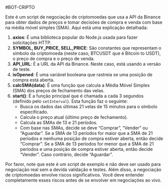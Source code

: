 #BOT-CRIPTO

Este é um script de negociação de criptomoedas que usa a API da Binance para obter dados de preços e tomar decisões de compra e venda com base na média móvel simples (SMA). Aqui está uma explicação detalhada:

1. **axios**: É uma biblioteca popular do Node.js usada para fazer solicitações HTTP.
2. **SYMBOL, BUY_PRICE, SELL_PRICE**: São constantes que representam o símbolo da criptomoeda (neste caso, BTCUSDT que é Bitcoin to USDT), o preço de compra e o preço de venda.
3. **API_URL**: É a URL da API da Binance. Neste caso, está usando a versão de teste.
4. **isOpened**: É uma variável booleana que rastreia se uma posição de compra está aberta.
5. **calcSMA(data)**: É uma função que calcula a Média Móvel Simples (SMA) dos preços de fechamento das velas.
6. **start()**: É a função principal que é chamada a cada 3 segundos (definido pelo `setInterval`). Esta função faz o seguinte:
   - Busca os dados das últimas 21 velas de 15 minutos para o símbolo especificado.
   - Calcula o preço atual (último preço de fechamento).
   - Calcula as SMAs de 13 e 21 períodos.
   - Com base nas SMAs, decide se deve “Comprar”, “Vender” ou “Aguardar”. Se a SMA de 13 períodos for maior que a SMA de 21 períodos e nenhuma posição de compra estiver aberta, então decide “Comprar”. Se a SMA de 13 períodos for menor que a SMA de 21 períodos e uma posição de compra estiver aberta, então decide “Vender”. Caso contrário, decide “Aguardar”.

Por favor, note que este é um script de exemplo e não deve ser usado para negociação real sem a devida validação e testes. Além disso, a negociação de criptomoedas envolve riscos significativos. Você deve entender completamente esses riscos antes de se envolver em negociações ao vivo.

​              
